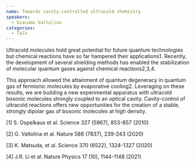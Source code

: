 ```yaml
---
name: Towards cavity-controlled ultracold chemistry
speakers:
  - Giacomo Valtolina
categories:
  - Talk
---
```

Ultracold molecules hold great potential for future quantum technologies but chemical reactions have so far hampered their applications1. Recently, the development of several shielding methods has enabled the stabilization of molecular quantum gases against chemical reactions2,3,4. 

This approach allowed the attainment of quantum degeneracy in quantum gas of fermionic molecules by evaporative cooling2. Leveraging on these results, we are building a new experimental apparatus with ultracold bosonic molecules strongly coupled to an optical cavity. Cavity-control of ultracold reactions offers new opportunities for the creation of a stable, strongly dipolar gas of bosonic molecules at high density.

[1] S. Ospelkaus et al. Science 327 (5967), 853-857 (2010)

[2] G. Valtolina et al. Nature 588 (7837), 239-243 (2020)

[3] K. Matsuda, et al. Science 370 (6522), 1324-1327 (2020)

[4] J.R. Li et al. Nature Physics 17 (10), 1144-1148 (2021)
